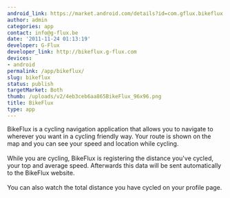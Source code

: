 ```yaml
---
android_link: https://market.android.com/details?id=com.gflux.bikeflux
author: admin
categories: app
contact: info@g-flux.be
date: '2011-11-24 01:13:19'
developer: G-Flux
developer_link: http://bikeflux.g-flux.com
devices: 
- android
permalink: /app/bikeflux/
slug: bikeflux
status: publish
targetMarket: Both
thumb: /uploads/v2/4eb3ceb6aa865BikeFlux_96x96.png
title: BikeFlux
type: app
---
```


BikeFlux is a cycling navigation application that allows you to navigate to wherever you want in a cycling friendly way. Your route is shown on the map and you can see your speed and location while cycling.<br />
<br />
While you are cycling, BikeFlux is registering the distance you've cycled, your top and average speed. Afterwards this data will be sent automatically to the BikeFlux website.<br />
<br />
You can also watch the total distance you have cycled on your profile page.